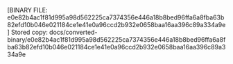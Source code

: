 [BINARY FILE: e0e82b4ac1f81d995a98d562225ca7374356e446a18b8bed96ffa6a8fba63b82efd10b046e021184ce1e41e0a96ccd2b932e0658baa16aa396c89a334a9e]
Stored copy: docs/converted-binary/e0e82b4ac1f81d995a98d562225ca7374356e446a18b8bed96ffa6a8fba63b82efd10b046e021184ce1e41e0a96ccd2b932e0658baa16aa396c89a334a9e
